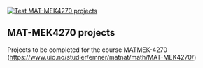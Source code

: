 [![Test MAT-MEK4270 projects](https://github.com/KristianHolme/course-projects/actions/workflows/matmek4270.yml/badge.svg)](https://github.com/KristianHolme/course-projects/actions/workflows/matmek4270.yml)

## MAT-MEK4270 projects

Projects to be completed for the course MATMEK-4270 (https://www.uio.no/studier/emner/matnat/math/MAT-MEK4270/)
